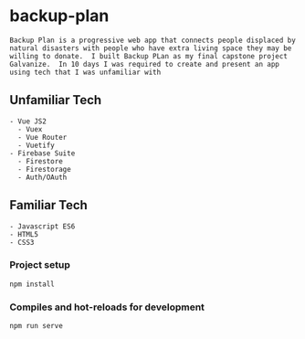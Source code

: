 # backup-plan
```
Backup Plan is a progressive web app that connects people displaced by natural disasters with people who have extra living space they may be willing to donate.  I built Backup PLan as my final capstone project Galvanize.  In 10 days I was required to create and present an app using tech that I was unfamiliar with
```
## Unfamiliar Tech
```
- Vue JS2
  - Vuex
  - Vue Router
  - Vuetify
- Firebase Suite
  - Firestore
  - Firestorage
  - Auth/OAuth
```
## Familiar Tech
```
- Javascript ES6
- HTML5
- CSS3
```

### Project setup
```
npm install
```

### Compiles and hot-reloads for development
```
npm run serve
```
